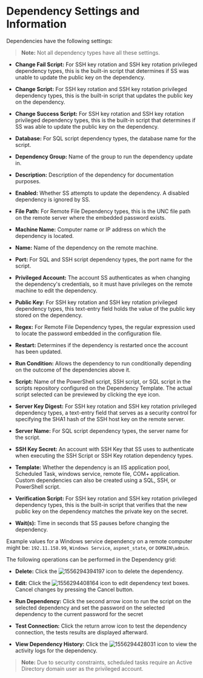 [title]: # (Dependency Settings and Information)
[tags]: # (XXX)
[priority]: # (10)

# Dependency Settings and Information

Dependencies have the following settings:

> **Note:** Not all dependency types have all these settings.

- **Change Fail Script:** For SSH key rotation and SSH key rotation privileged dependency types, this is the built-in script that determines if SS was unable to update the public key on the dependency.

- **Change Script:** For SSH key rotation and SSH key rotation privileged dependency types, this is the built-in script that updates the public key on the dependency.

- **Change Success Script:** For SSH key rotation and SSH key rotation privileged dependency types, this is the built-in script that determines if SS was able to update the public key on the dependency.

- **Database:** For SQL script dependency types, the database name for the script.

- **Dependency Group:** Name of the group to run the dependency update in.

- **Description:** Description of the dependency for documentation purposes.

- **Enabled:** Whether SS attempts to update the dependency. A disabled dependency is ignored by SS.

- **File Path:** For Remote File Dependency types, this is the UNC file path on the remote server where the embedded password exists.

- **Machine Name:** Computer name or IP address on which the dependency is located.

- **Name:** Name of the dependency on the remote machine.

- **Port:** For SQL and SSH script dependency types, the port name for the script.

- **Privileged Account:** The account SS authenticates as when changing the dependency's credentials, so it must have privileges on the remote machine to edit the dependency.

- **Public Key:** For SSH key rotation and SSH key rotation privileged dependency types, this text-entry field holds the value of the public key stored on the dependency.

- **Regex:** For Remote File Dependency types, the regular expression used to locate the password embedded in the configuration file.

- **Restart:** Determines if the dependency is restarted once the account has been updated.

- **Run Condition:** Allows the dependency to run conditionally depending on the outcome of the dependencies above it.

- **Script:** Name of the PowerShell script, SSH script, or SQL script in the scripts repository configured on the Dependency Template. The actual script selected can be previewed by clicking the eye icon.

- **Server Key Digest:** For SSH key rotation and SSH key rotation privileged dependency types, a text-entry field that serves as a security control for specifying the SHA1 hash of the SSH host key on the remote server.

- **Server Name:** For SQL script dependency types, the server name for the script.

- **SSH Key Secret:** An account with SSH Key that SS uses to authenticate when executing the SSH Script or SSH Key rotation dependency types.

- **Template:** Whether the dependency is an IIS application pool, Scheduled Task, windows service, remote file, COM+ application. Custom dependencies can also be created using a SQL, SSH, or PowerShell script.

- **Verification Script:** For SSH key rotation and SSH key rotation privileged dependency types, this is the built-in script that verifies that the new public key on the dependency matches the private key on the secret.

- **Wait(s):** Time in seconds that SS pauses before changing the dependency.

Example values for a Windows service dependency on a remote computer might be: `192.11.158.99`, `Windows Service`, `aspnet_state`, or `DOMAIN\admin`.

The following operations can be performed in the Dependency grid:

- **Delete:** Click the ![1556294394197](assets/1556294394197.png) icon to delete the dependency.

- **Edit:** Click the ![1556294408164](assets/1556294408164.png) icon to edit dependency text boxes. Cancel changes by pressing the Cancel button.

- **Run Dependency:** Click the second arrow icon to run the script on the selected dependency and set the password on the selected dependency to the current password for the secret

- **Test Connection:** Click the return arrow icon to test the dependency connection, the tests results are displayed afterward.

- **View Dependency History:** Click the ![1556294428031](assets/1556294428031.png) icon to view the activity logs for the dependency.

> **Note:** Due to security constraints, scheduled tasks require an Active Directory domain user as the privileged account.
